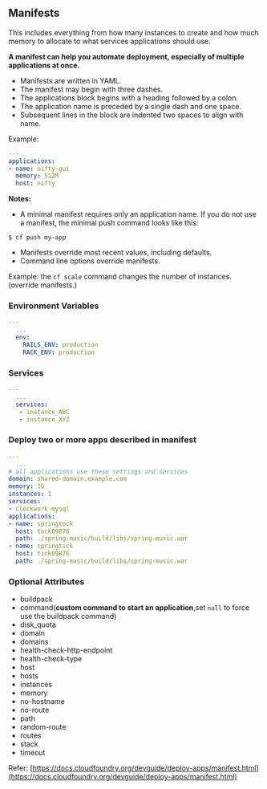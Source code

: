 ## Manifests
This includes everything from how many instances to create and how much memory to allocate to what services applications should use.

**A manifest can help you automate deployment, especially of multiple applications at once.**

- Manifests are written in YAML.
- The manifest may begin with three dashes.
- The applications block begins with a heading followed by a colon.
- The application name is preceded by a single dash and one space.
- Subsequent lines in the block are indented two spaces to align with name.

Example:
```yaml
---
applications:
- name: nifty-gui
  memory: 512M
  host: nifty
```
**Notes:**
- A minimal manifest requires only an application name.
If you do not use a manifest, the minimal push command looks like this:
```shell
$ cf push my-app
```
- Manifests override most recent values, including defaults.
- Command line options override manifests.

Example:
the ```cf scale``` command changes the number of instances.(override manifests.)

### Environment Variables
```yaml
---
  ...
  env:
    RAILS_ENV: production
    RACK_ENV: production
```
### Services
```yaml
---
  ...
  services:
   - instance_ABC
   - instance_XYZ
```
### Deploy two or more apps described in manifest
```yaml
---
  ...
# all applications use these settings and services
domain: shared-domain.example.com
memory: 1G
instances: 1
services:
- clockwork-mysql
applications:
- name: springtock
  host: tock09876
  path: ./spring-music/build/libs/spring-music.war
- name: springtick
  host: tick09875
  path: ./spring-music/build/libs/spring-music.war
```

### Optional Attributes
- buildpack
- command(**custom command to start an application**,set ```null``` to force use the buildpack command) 
- disk_quota
- domain
- domains
- health-check-http-endpoint
- health-check-type
- host
- hosts
- instances
- memory
- no-hostname
- no-route
- path
- random-route
- routes
- stack
- timeout

Refer: [https://docs.cloudfoundry.org/devguide/deploy-apps/manifest.html](https://docs.cloudfoundry.org/devguide/deploy-apps/manifest.html)
